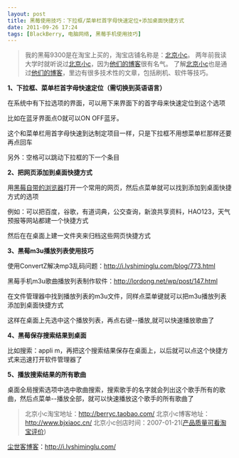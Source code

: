 ```yaml
---
layout: post
title: 黑莓使用技巧：下拉框/菜单栏首字母快速定位+添加桌面快捷方式
date: 2011-09-26 17:24
tags: [BlackBerry, 电脑网络, 黑莓手机使用技巧]
---
```

<blockquote>我的黑莓9300是在淘宝上买的，淘宝店铺名称是：<a href="http://s.click.taobao.com/t_8?e=7HZ5x%2BOzcdM6%2B123jH3djNpi5A%3D%3D&amp;p=mm_14830273_0_0" target="_blank">北京小c</a>。
两年前我读大学时就听说过<a href="http://s.click.taobao.com/t_8?e=7HZ5x%2BOzcdM6%2B123jH3djNpi5A%3D%3D&amp;p=mm_14830273_0_0" target="_blank">北京小c</a>，因为<a href="http://www.bjxiaoc.cn/" target="_blank">他们的博客</a>很有名气。
了解<a href="http://s.click.taobao.com/t_8?e=7HZ5x%2BOzcdM6%2B123jH3djNpi5A%3D%3D&amp;p=mm_14830273_0_0" target="_blank">北京小c</a>也是通过<a href="http://www.bjxiaoc.cn/" target="_blank">他们的博客</a>，里边有很多技术性的文章，包括刷机、软件等技巧。</blockquote>

<strong>1、下拉框、菜单栏首字母快速定位（需切换到英语语言）</strong>

在系统中有下拉选项的界面，可以用下来界面下的首字母来快速定位到这个选项

比如在蓝牙界面点O就可以ON OFF蓝牙。

这个和菜单栏用首字母快速到达制定项目一样，只是下拉框不用想菜单栏那样还要再点回车

另外：空格可以跳动下拉框的下一个条目

<strong>2、把网页添加到桌面快捷方式</strong>

用<a href="http://i.lvshiminglu.com/blog/746.html" target="_blank">黑莓自带的浏览器</a>打开一个常用的网页，然后点菜单就可以找到添加到桌面快捷方式的选项

例如：可以把百度，谷歌，有道词典，公交查询，新浪共享资料，HAO123，天气预报等网站都建一个快捷方式

然后在在桌面上建一文件夹来归档这些网页快捷方式

<strong>3、黑莓m3u播放列表使用技巧</strong>

使用ConvertZ解决mp3乱码问题：<a href="http://i.lvshiminglu.com/blog/773.html" target="_blank">http://i.lvshiminglu.com/blog/773.html</a>

黑莓手机m3u歌曲播放列表制作软件：<a href="http://lordong.net/wp/post/147.html" target="_blank">http://lordong.net/wp/post/147.html</a>

在文件管理器中找到播放列表的m3u文件，同样点菜单键就可以把m3u播放列表添加到桌面快捷方式

这样在桌面上先选中这个播放列表，再点右键--播放,就可以快速播放歌曲了

<strong>4、黑莓保存搜索结果到桌面</strong>

比如搜索：appli m，再把这个搜索结果保存在桌面上，以后就可以点这个快捷方式来迅速打开软件管理器了

<strong>5、播放搜索结果的所有歌曲</strong>

桌面全局搜索选项中选中歌曲搜索，搜索歌手的名字就会列出这个歌手所有的歌曲，然后点菜单--播放全部，就可以快速播放这个歌手的所有歌曲了
<blockquote>北京小c淘宝地址：<a href="http://s.click.taobao.com/t_8?e=7HZ5x%2BOzcdM6%2B123jH3djNpi5A%3D%3D&amp;p=mm_14830273_0_0" target="_blank">http://berryc.taobao.com/</a>
北京小c博客地址：<a href="http://www.bjxiaoc.cn/" target="_blank">http://www.bjxiaoc.cn/</a>
北京小c创店时间：2007-01-21(<a href="http://rate.taobao.com/user-rate-607a8ba2c534d08fc86a189e0cde1635.htm" target="_blank">产品质量可看淘宝评价</a>)</blockquote>


<a href="http://i.lvshiminglu.com/">尘世客博客</a>：<a href="http://i.lvshiminglu.com/">http://i.lvshiminglu.com/</a>

